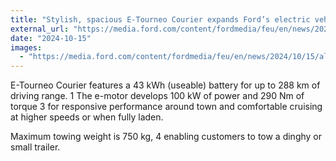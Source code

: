 ```yaml
---
title: "Stylish, spacious E-Tourneo Courier expands Ford’s electric vehicle roll out"
external_url: "https://media.ford.com/content/fordmedia/feu/en/news/2024/10/15/all-new-electric-E-Tourneo-Courier.html"
date: "2024-10-15"
images:
  - "https://media.ford.com/content/fordmedia/feu/en/news/2024/10/15/all-new-electric-E-Tourneo-Courier/jcr:content/image.img.881.495.jpg/1728989933802.jpg"
---
```


E-Tourneo Courier features a 43 kWh (useable) battery for up to 288 km of driving range. 1 The e-motor develops 100 kW of power and 290 Nm of torque 3 for responsive performance around town and comfortable cruising at higher speeds or when fully laden.

Maximum towing weight is 750 kg, 4 enabling customers to tow a dinghy or small trailer.